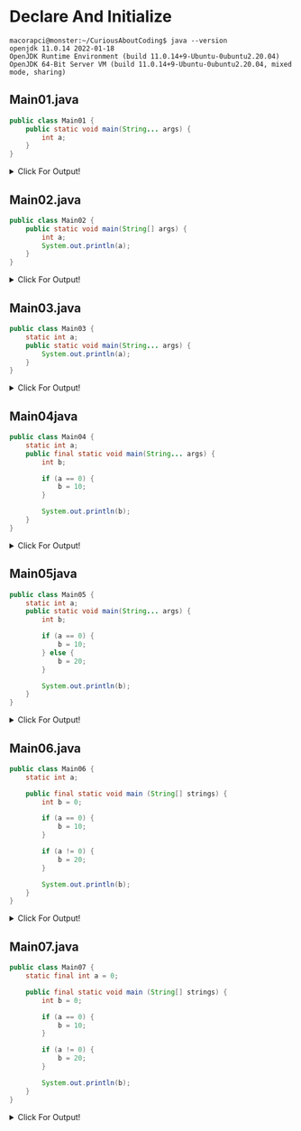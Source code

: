 # Declare And Initialize

 ````console
macorapci@monster:~/CuriousAboutCoding$ java --version
openjdk 11.0.14 2022-01-18
OpenJDK Runtime Environment (build 11.0.14+9-Ubuntu-0ubuntu2.20.04)
OpenJDK 64-Bit Server VM (build 11.0.14+9-Ubuntu-0ubuntu2.20.04, mixed mode, sharing) 
````
## Main01.java

````java
public class Main01 {
	public static void main(String... args) {
		int a;
	}
}
````

<details>
<summary>Click For Output!</summary>

````console
macorapci@monster:~/CuriousAboutCoding/01-declare-and-initialize$ javac Main01.java
macorapci@monster:~/CuriousAboutCoding/01-declare-and-initialize$ java Main01 
macorapci@monster:~/CuriousAboutCoding/01-declare-and-initialize$ 
````

</details>

## Main02.java

````java
public class Main02 {
	public static void main(String[] args) {
		int a;
		System.out.println(a);
	}
}
````

<details>
<summary>Click For Output!</summary>

````console
macorapci@monster:~/CuriousAboutCoding/01-declare-and-initialize$ javac Main02.java
Main02.java:4: error: variable a might not have been initialized
		System.out.println(a);
		                   ^
1 error
macorapci@monster:~/CuriousAboutCoding/01-declare-and-initialize$ 

````

</details>

## Main03.java

````java
public class Main03 {
	static int a;
	public static void main(String... args) {
		System.out.println(a);
	}
}
````

<details>
<summary>Click For Output!</summary>

````console
macorapci@monster:~/CuriousAboutCoding/01-declare-and-initialize$ javac Main03.java
macorapci@monster:~/CuriousAboutCoding/01-declare-and-initialize$ java Main03
0
macorapci@monster:~/CuriousAboutCoding/01-declare-and-initialize$ 
````

</details>

## Main04java

````java
public class Main04 {
	static int a;
	public final static void main(String... args) {
		int b;

		if (a == 0) {
			b = 10;
		}

		System.out.println(b);
	}
}
````

<details>
<summary>Click For Output!</summary>

````console
macorapci@monster:~/CuriousAboutCoding/01-declare-and-initialize$ javac Main04.java
Main04.java:10: error: variable b might not have been initialized
		System.out.println(b);
		                   ^
1 error
macorapci@monster:~/CuriousAboutCoding/01-declare-and-initialize$ 
````

</details>

## Main05java

````java
public class Main05 {
	static int a;
	public static void main(String... args) {
		int b;

		if (a == 0) {
			b = 10;
		} else {
			b = 20;
		}

		System.out.println(b);
	}
}
````

<details>
<summary>Click For Output!</summary>

````console
macorapci@monster:~/CuriousAboutCoding/01-declare-and-initialize$ javac Main05.java
macorapci@monster:~/CuriousAboutCoding/01-declare-and-initialize$ java Main05
10
macorapci@monster:~/CuriousAboutCoding/01-declare-and-initialize$ 
````

</details>

## Main06.java

````java
public class Main06 {
	static int a;

	public final static void main (String[] strings) {
		int b = 0;

		if (a == 0) {
			b = 10;
		}

		if (a != 0) {
			b = 20;
		}

		System.out.println(b);
	}
}
````

<details>
<summary>Click For Output!</summary>

````console
macorapci@monster:~/CuriousAboutCoding/01-declare-and-initialize$ javac Main06.java
macorapci@monster:~/CuriousAboutCoding/01-declare-and-initialize$ java Main06
10
macorapci@monster:~/CuriousAboutCoding/01-declare-and-initialize$ 
````

</details>

## Main07.java

````java
public class Main07 {
	static final int a = 0;

	public final static void main (String[] strings) {
		int b = 0;

		if (a == 0) {
			b = 10;
		}

		if (a != 0) {
			b = 20;
		}

		System.out.println(b);
	}
}
````

<details>
<summary>Click For Output!</summary>

````console
macorapci@monster:~/CuriousAboutCoding/01-declare-and-initialize$ javac Main07.java
macorapci@monster:~/CuriousAboutCoding/01-declare-and-initialize$ java Main07
10
macorapci@monster:~/CuriousAboutCoding/01-declare-and-initialize$ 
````

</details>
